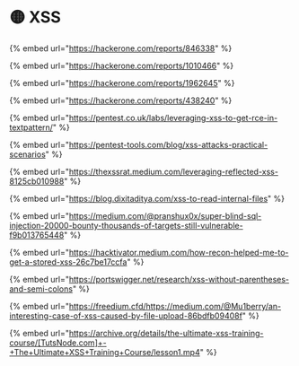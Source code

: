 # 🟡 XSS

{% embed url="https://hackerone.com/reports/846338" %}

{% embed url="https://hackerone.com/reports/1010466" %}

{% embed url="https://hackerone.com/reports/1962645" %}

{% embed url="https://hackerone.com/reports/438240" %}

{% embed url="https://pentest.co.uk/labs/leveraging-xss-to-get-rce-in-textpattern/" %}

{% embed url="https://pentest-tools.com/blog/xss-attacks-practical-scenarios" %}

{% embed url="https://thexssrat.medium.com/leveraging-reflected-xss-8125cb010988" %}

{% embed url="https://blog.dixitaditya.com/xss-to-read-internal-files" %}

{% embed url="https://medium.com/@pranshux0x/super-blind-sql-injection-20000-bounty-thousands-of-targets-still-vulnerable-f9b013765448" %}

{% embed url="https://hacktivator.medium.com/how-recon-helped-me-to-get-a-stored-xss-26c7be17ccfa" %}

{% embed url="https://portswigger.net/research/xss-without-parentheses-and-semi-colons" %}

{% embed url="https://freedium.cfd/https://medium.com/@Mu1berry/an-interesting-case-of-xss-caused-by-file-upload-86bdfb09408f" %}

{% embed url="https://archive.org/details/the-ultimate-xss-training-course/[TutsNode.com]+-+The+Ultimate+XSS+Training+Course/lesson1.mp4" %}

